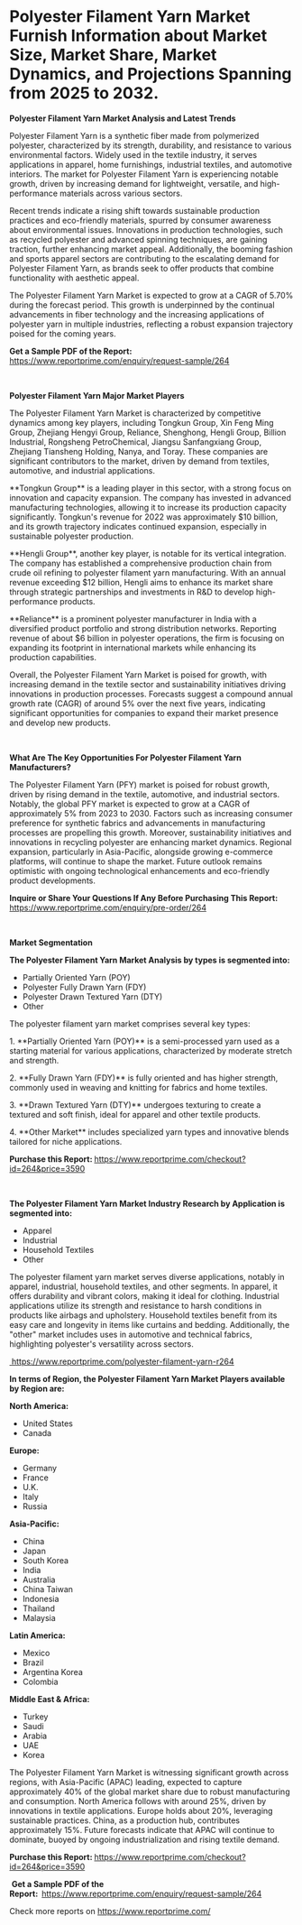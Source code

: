 <p><h1>Polyester Filament Yarn Market Furnish Information about Market Size, Market Share, Market Dynamics, and Projections Spanning from 2025 to 2032.</h1></p><p><strong>Polyester Filament Yarn Market Analysis and Latest Trends</strong></p>
<p><p>Polyester Filament Yarn is a synthetic fiber made from polymerized polyester, characterized by its strength, durability, and resistance to various environmental factors. Widely used in the textile industry, it serves applications in apparel, home furnishings, industrial textiles, and automotive interiors. The market for Polyester Filament Yarn is experiencing notable growth, driven by increasing demand for lightweight, versatile, and high-performance materials across various sectors.</p><p>Recent trends indicate a rising shift towards sustainable production practices and eco-friendly materials, spurred by consumer awareness about environmental issues. Innovations in production technologies, such as recycled polyester and advanced spinning techniques, are gaining traction, further enhancing market appeal. Additionally, the booming fashion and sports apparel sectors are contributing to the escalating demand for Polyester Filament Yarn, as brands seek to offer products that combine functionality with aesthetic appeal.</p><p>The Polyester Filament Yarn Market is expected to grow at a CAGR of 5.70% during the forecast period. This growth is underpinned by the continual advancements in fiber technology and the increasing applications of polyester yarn in multiple industries, reflecting a robust expansion trajectory poised for the coming years.</p></p>
<p><strong>Get a Sample PDF of the Report:&nbsp;</strong> <a href="https://www.reportprime.com/enquiry/request-sample/264?utm_campaign=2719&utm_medium=2&utm_source=Github&utm_content=ia&utm_term=18032025&utm_id=polyester-filament-yarn">https://www.reportprime.com/enquiry/request-sample/264</a></p>
<p>&nbsp;</p>
<p><strong>Polyester Filament Yarn Major Market Players</strong></p>
<p><p>The Polyester Filament Yarn Market is characterized by competitive dynamics among key players, including Tongkun Group, Xin Feng Ming Group, Zhejiang Hengyi Group, Reliance, Shenghong, Hengli Group, Billion Industrial, Rongsheng PetroChemical, Jiangsu Sanfangxiang Group, Zhejiang Tiansheng Holding, Nanya, and Toray. These companies are significant contributors to the market, driven by demand from textiles, automotive, and industrial applications.</p><p>**Tongkun Group** is a leading player in this sector, with a strong focus on innovation and capacity expansion. The company has invested in advanced manufacturing technologies, allowing it to increase its production capacity significantly. Tongkun's revenue for 2022 was approximately $10 billion, and its growth trajectory indicates continued expansion, especially in sustainable polyester production.</p><p>**Hengli Group**, another key player, is notable for its vertical integration. The company has established a comprehensive production chain from crude oil refining to polyester filament yarn manufacturing. With an annual revenue exceeding $12 billion, Hengli aims to enhance its market share through strategic partnerships and investments in R&D to develop high-performance products.</p><p>**Reliance** is a prominent polyester manufacturer in India with a diversified product portfolio and strong distribution networks. Reporting revenue of about $6 billion in polyester operations, the firm is focusing on expanding its footprint in international markets while enhancing its production capabilities.</p><p>Overall, the Polyester Filament Yarn Market is poised for growth, with increasing demand in the textile sector and sustainability initiatives driving innovations in production processes. Forecasts suggest a compound annual growth rate (CAGR) of around 5% over the next five years, indicating significant opportunities for companies to expand their market presence and develop new products.</p></p>
<p>&nbsp;</p>
<p><strong>What Are The Key Opportunities For Polyester Filament Yarn Manufacturers?</strong></p>
<p><p>The Polyester Filament Yarn (PFY) market is poised for robust growth, driven by rising demand in the textile, automotive, and industrial sectors. Notably, the global PFY market is expected to grow at a CAGR of approximately 5% from 2023 to 2030. Factors such as increasing consumer preference for synthetic fabrics and advancements in manufacturing processes are propelling this growth. Moreover, sustainability initiatives and innovations in recycling polyester are enhancing market dynamics. Regional expansion, particularly in Asia-Pacific, alongside growing e-commerce platforms, will continue to shape the market. Future outlook remains optimistic with ongoing technological enhancements and eco-friendly product developments.</p></p>
<p><strong>Inquire or Share Your Questions If Any Before Purchasing This Report:</strong> <a href="https://www.reportprime.com/enquiry/pre-order/264?utm_campaign=2719&utm_medium=2&utm_source=Github&utm_content=ia&utm_term=18032025&utm_id=polyester-filament-yarn">https://www.reportprime.com/enquiry/pre-order/264</a></p>
<p>&nbsp;</p>
<p><strong>Market Segmentation</strong></p>
<p><strong>The Polyester Filament Yarn Market Analysis by types is segmented into:</strong></p>
<p><ul><li>Partially Oriented Yarn (POY)</li><li>Polyester Fully Drawn Yarn (FDY)</li><li>Polyester Drawn Textured Yarn (DTY)</li><li>Other</li></ul></p>
<p><p>The polyester filament yarn market comprises several key types: </p><p>1. **Partially Oriented Yarn (POY)** is a semi-processed yarn used as a starting material for various applications, characterized by moderate stretch and strength. </p><p>2. **Fully Drawn Yarn (FDY)** is fully oriented and has higher strength, commonly used in weaving and knitting for fabrics and home textiles. </p><p>3. **Drawn Textured Yarn (DTY)** undergoes texturing to create a textured and soft finish, ideal for apparel and other textile products. </p><p>4. **Other Market** includes specialized yarn types and innovative blends tailored for niche applications.</p></p>
<p><strong>Purchase this Report:&nbsp;</strong><a href="https://www.reportprime.com/checkout?id=264&price=3590&utm_campaign=2719&utm_medium=2&utm_source=Github&utm_content=ia&utm_term=18032025&utm_id=polyester-filament-yarn">https://www.reportprime.com/checkout?id=264&price=3590</a></p>
<p>&nbsp;</p>
<p><strong>The Polyester Filament Yarn Market Industry Research by Application is segmented into:</strong></p>
<p><ul><li>Apparel</li><li>Industrial</li><li>Household Textiles</li><li>Other</li></ul></p>
<p><p>The polyester filament yarn market serves diverse applications, notably in apparel, industrial, household textiles, and other segments. In apparel, it offers durability and vibrant colors, making it ideal for clothing. Industrial applications utilize its strength and resistance to harsh conditions in products like airbags and upholstery. Household textiles benefit from its easy care and longevity in items like curtains and bedding. Additionally, the "other" market includes uses in automotive and technical fabrics, highlighting polyester's versatility across sectors.</p></p>
<p><a href="https://www.reportprime.com/polyester-filament-yarn-r264?utm_campaign=2719&utm_medium=2&utm_source=Github&utm_content=ia&utm_term=18032025&utm_id=polyester-filament-yarn">&nbsp;https://www.reportprime.com/polyester-filament-yarn-r264</a></p>
<p><strong>In terms of Region, the Polyester Filament Yarn Market Players available by Region are:</strong></p>
<p>
    <p> <strong> North America: </strong>
        <ul>
            <li>United States</li>
            <li>Canada</li>
        </ul>
        </p> 
    <p> <strong> Europe: </strong>
        <ul>
            <li>Germany</li>
            <li>France</li>
            <li>U.K.</li>
            <li>Italy</li>
            <li>Russia</li>
        </ul>
        </p> 
    <p> <strong> Asia-Pacific: </strong>
        <ul>
            <li>China</li>
            <li>Japan</li>
            <li>South Korea</li>
            <li>India</li>
            <li>Australia</li>
            <li>China Taiwan</li>
            <li>Indonesia</li>
            <li>Thailand</li>
            <li>Malaysia</li>
        </ul>
        </p> 
    <p> <strong> Latin America: </strong>
        <ul>
            <li>Mexico</li>
            <li>Brazil</li>
            <li>Argentina Korea</li>
            <li>Colombia</li>
        </ul>
        </p> 
    <p> <strong> Middle East & Africa: </strong>
        <ul>
            <li>Turkey</li>
            <li>Saudi</li>
            <li>Arabia</li>
            <li>UAE</li>
            <li>Korea</li>
        </ul>
    </p>
    </p>
<p><p>The Polyester Filament Yarn Market is witnessing significant growth across regions, with Asia-Pacific (APAC) leading, expected to capture approximately 40% of the global market share due to robust manufacturing and consumption. North America follows with around 25%, driven by innovations in textile applications. Europe holds about 20%, leveraging sustainable practices. China, as a production hub, contributes approximately 15%. Future forecasts indicate that APAC will continue to dominate, buoyed by ongoing industrialization and rising textile demand.</p></p>
<p><strong>Purchase this Report: </strong><a href="https://www.reportprime.com/checkout?id=264&price=3590&utm_campaign=2719&utm_medium=2&utm_source=Github&utm_content=ia&utm_term=18032025&utm_id=polyester-filament-yarn">https://www.reportprime.com/checkout?id=264&price=3590</a></p>
<p>&nbsp;<strong>Get a Sample PDF of the Report:&nbsp;&nbsp;</strong><a href="https://www.reportprime.com/enquiry/request-sample/264?utm_campaign=2719&utm_medium=2&utm_source=Github&utm_content=ia&utm_term=18032025&utm_id=polyester-filament-yarn">https://www.reportprime.com/enquiry/request-sample/264</a></p>
<p><strong></strong></p>
<p>Check more reports on <a href="https://www.reportprime.com/?utm_campaign=2719&utm_medium=2&utm_source=Github&utm_content=ia&utm_term=18032025&utm_id=polyester-filament-yarn">https://www.reportprime.com/</a></p>